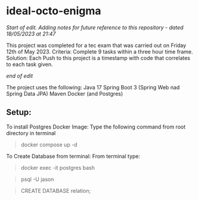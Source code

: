 # ideal-octo-enigma

*Start of edit. Adding notes for future reference to this repository - dated 18/05/2023 at 21:47*

This project was completed for a tec exam that was carried out on Friday 12th of May 2023.
Criteria: Complete 9 tasks within a three hour time frame.
Solution: Each Push to this project is a timestamp with code that correlates to each task given.

*end of edit*

The project uses the following:
Java 17
Spring Boot 3 (Spring Web nad Spring Data JPA)
Maven
Docker (and Postgres)

Setup:
---
To install Postgres Docker Image: 
Type the following command from root directory in terminal 
> docker compose up -d

To Create Database from terminal:
From terminal type: 
> docker exec -it postgres bash

> psql -U jason

> CREATE DATABASE relation;
